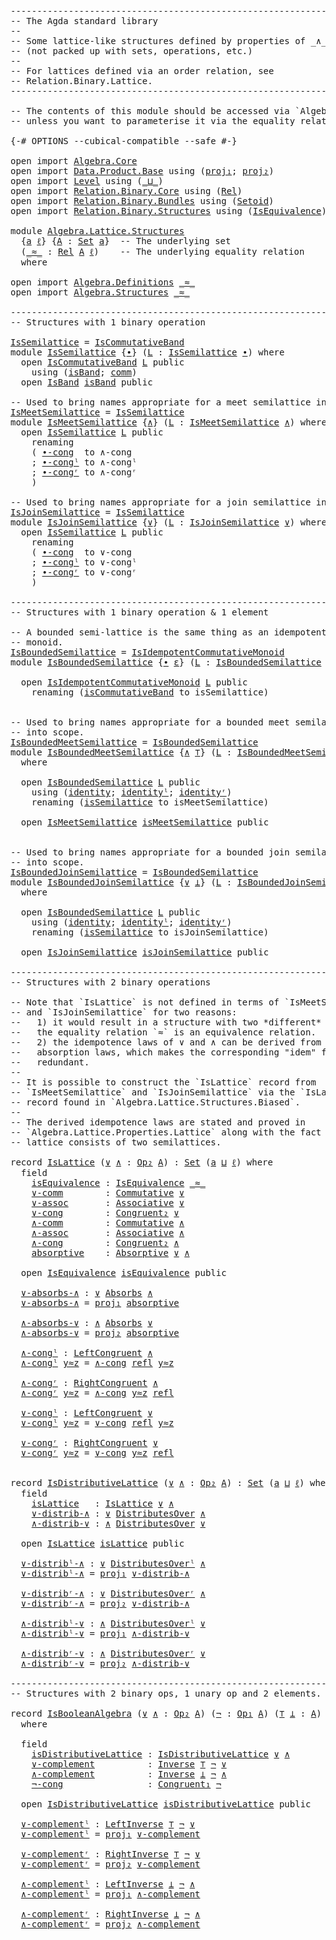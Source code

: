 <pre class="Agda"><a id="1" class="Comment">------------------------------------------------------------------------</a>
<a id="74" class="Comment">-- The Agda standard library</a>
<a id="103" class="Comment">--</a>
<a id="106" class="Comment">-- Some lattice-like structures defined by properties of _∧_ and _∨_</a>
<a id="175" class="Comment">-- (not packed up with sets, operations, etc.)</a>
<a id="222" class="Comment">--</a>
<a id="225" class="Comment">-- For lattices defined via an order relation, see</a>
<a id="276" class="Comment">-- Relation.Binary.Lattice.</a>
<a id="304" class="Comment">------------------------------------------------------------------------</a>

<a id="378" class="Comment">-- The contents of this module should be accessed via `Algebra.Lattice`,</a>
<a id="451" class="Comment">-- unless you want to parameterise it via the equality relation.</a>

<a id="517" class="Symbol">{-#</a> <a id="521" class="Keyword">OPTIONS</a> <a id="529" class="Pragma">--cubical-compatible</a> <a id="550" class="Pragma">--safe</a> <a id="557" class="Symbol">#-}</a>

<a id="562" class="Keyword">open</a> <a id="567" class="Keyword">import</a> <a id="574" href="Algebra.Core.html" class="Module">Algebra.Core</a>
<a id="587" class="Keyword">open</a> <a id="592" class="Keyword">import</a> <a id="599" href="Data.Product.Base.html" class="Module">Data.Product.Base</a> <a id="617" class="Keyword">using</a> <a id="623" class="Symbol">(</a><a id="624" href="Data.Product.Base.html#636" class="Field">proj₁</a><a id="629" class="Symbol">;</a> <a id="631" href="Data.Product.Base.html#650" class="Field">proj₂</a><a id="636" class="Symbol">)</a>
<a id="638" class="Keyword">open</a> <a id="643" class="Keyword">import</a> <a id="650" href="Level.html" class="Module">Level</a> <a id="656" class="Keyword">using</a> <a id="662" class="Symbol">(</a><a id="663" href="Agda.Primitive.html#961" class="Primitive Operator">_⊔_</a><a id="666" class="Symbol">)</a>
<a id="668" class="Keyword">open</a> <a id="673" class="Keyword">import</a> <a id="680" href="Relation.Binary.Core.html" class="Module">Relation.Binary.Core</a> <a id="701" class="Keyword">using</a> <a id="707" class="Symbol">(</a><a id="708" href="Relation.Binary.Core.html#896" class="Function">Rel</a><a id="711" class="Symbol">)</a>
<a id="713" class="Keyword">open</a> <a id="718" class="Keyword">import</a> <a id="725" href="Relation.Binary.Bundles.html" class="Module">Relation.Binary.Bundles</a> <a id="749" class="Keyword">using</a> <a id="755" class="Symbol">(</a><a id="756" href="Relation.Binary.Bundles.html#1204" class="Record">Setoid</a><a id="762" class="Symbol">)</a>
<a id="764" class="Keyword">open</a> <a id="769" class="Keyword">import</a> <a id="776" href="Relation.Binary.Structures.html" class="Module">Relation.Binary.Structures</a> <a id="803" class="Keyword">using</a> <a id="809" class="Symbol">(</a><a id="810" href="Relation.Binary.Structures.html#1550" class="Record">IsEquivalence</a><a id="823" class="Symbol">)</a>

<a id="826" class="Keyword">module</a> <a id="833" href="Algebra.Lattice.Structures.html" class="Module">Algebra.Lattice.Structures</a>
  <a id="862" class="Symbol">{</a><a id="863" href="Algebra.Lattice.Structures.html#863" class="Bound">a</a> <a id="865" href="Algebra.Lattice.Structures.html#865" class="Bound">ℓ</a><a id="866" class="Symbol">}</a> <a id="868" class="Symbol">{</a><a id="869" href="Algebra.Lattice.Structures.html#869" class="Bound">A</a> <a id="871" class="Symbol">:</a> <a id="873" href="Agda.Primitive.html#388" class="Primitive">Set</a> <a id="877" href="Algebra.Lattice.Structures.html#863" class="Bound">a</a><a id="878" class="Symbol">}</a>  <a id="881" class="Comment">-- The underlying set</a>
  <a id="905" class="Symbol">(</a><a id="906" href="Algebra.Lattice.Structures.html#906" class="Bound Operator">_≈_</a> <a id="910" class="Symbol">:</a> <a id="912" href="Relation.Binary.Core.html#896" class="Function">Rel</a> <a id="916" href="Algebra.Lattice.Structures.html#869" class="Bound">A</a> <a id="918" href="Algebra.Lattice.Structures.html#865" class="Bound">ℓ</a><a id="919" class="Symbol">)</a>    <a id="924" class="Comment">-- The underlying equality relation</a>
  <a id="962" class="Keyword">where</a>

<a id="969" class="Keyword">open</a> <a id="974" class="Keyword">import</a> <a id="981" href="Algebra.Definitions.html" class="Module">Algebra.Definitions</a> <a id="1001" href="Algebra.Lattice.Structures.html#906" class="Bound Operator">_≈_</a>
<a id="1005" class="Keyword">open</a> <a id="1010" class="Keyword">import</a> <a id="1017" href="Algebra.Structures.html" class="Module">Algebra.Structures</a> <a id="1036" href="Algebra.Lattice.Structures.html#906" class="Bound Operator">_≈_</a>

<a id="1041" class="Comment">------------------------------------------------------------------------</a>
<a id="1114" class="Comment">-- Structures with 1 binary operation</a>

<a id="IsSemilattice"></a><a id="1153" href="Algebra.Lattice.Structures.html#1153" class="Function">IsSemilattice</a> <a id="1167" class="Symbol">=</a> <a id="1169" href="Algebra.Structures.html#3983" class="Record">IsCommutativeBand</a>
<a id="1187" class="Keyword">module</a> <a id="IsSemilattice"></a><a id="1194" href="Algebra.Lattice.Structures.html#1194" class="Module">IsSemilattice</a> <a id="1208" class="Symbol">{</a><a id="1209" href="Algebra.Lattice.Structures.html#1209" class="Bound">∙</a><a id="1210" class="Symbol">}</a> <a id="1212" class="Symbol">(</a><a id="1213" href="Algebra.Lattice.Structures.html#1213" class="Bound">L</a> <a id="1215" class="Symbol">:</a> <a id="1217" href="Algebra.Lattice.Structures.html#1153" class="Function">IsSemilattice</a> <a id="1231" href="Algebra.Lattice.Structures.html#1209" class="Bound">∙</a><a id="1232" class="Symbol">)</a> <a id="1234" class="Keyword">where</a>
  <a id="1242" class="Keyword">open</a> <a id="1247" href="Algebra.Structures.html#3983" class="Module">IsCommutativeBand</a> <a id="1265" href="Algebra.Lattice.Structures.html#1213" class="Bound">L</a> <a id="1267" class="Keyword">public</a>
    <a id="1278" class="Keyword">using</a> <a id="1284" class="Symbol">(</a><a id="1285" href="Algebra.Structures.html#4045" class="Field">isBand</a><a id="1291" class="Symbol">;</a> <a id="1293" href="Algebra.Structures.html#4067" class="Field">comm</a><a id="1297" class="Symbol">)</a>
  <a id="1301" class="Keyword">open</a> <a id="1306" href="Algebra.Structures.html#3524" class="Module">IsBand</a> <a id="1313" href="Algebra.Structures.html#4045" class="Field">isBand</a> <a id="1320" class="Keyword">public</a>

<a id="1328" class="Comment">-- Used to bring names appropriate for a meet semilattice into scope.</a>
<a id="IsMeetSemilattice"></a><a id="1398" href="Algebra.Lattice.Structures.html#1398" class="Function">IsMeetSemilattice</a> <a id="1416" class="Symbol">=</a> <a id="1418" href="Algebra.Lattice.Structures.html#1153" class="Function">IsSemilattice</a>
<a id="1432" class="Keyword">module</a> <a id="IsMeetSemilattice"></a><a id="1439" href="Algebra.Lattice.Structures.html#1439" class="Module">IsMeetSemilattice</a> <a id="1457" class="Symbol">{</a><a id="1458" href="Algebra.Lattice.Structures.html#1458" class="Bound">∧</a><a id="1459" class="Symbol">}</a> <a id="1461" class="Symbol">(</a><a id="1462" href="Algebra.Lattice.Structures.html#1462" class="Bound">L</a> <a id="1464" class="Symbol">:</a> <a id="1466" href="Algebra.Lattice.Structures.html#1398" class="Function">IsMeetSemilattice</a> <a id="1484" href="Algebra.Lattice.Structures.html#1458" class="Bound">∧</a><a id="1485" class="Symbol">)</a> <a id="1487" class="Keyword">where</a>
  <a id="1495" class="Keyword">open</a> <a id="1500" href="Algebra.Lattice.Structures.html#1194" class="Module">IsSemilattice</a> <a id="1514" href="Algebra.Lattice.Structures.html#1462" class="Bound">L</a> <a id="1516" class="Keyword">public</a>
    <a id="1527" class="Keyword">renaming</a>
    <a id="1540" class="Symbol">(</a> <a id="1542" href="Algebra.Structures.html#1798" class="Function">∙-cong</a>  <a id="1550" class="Symbol">to</a> <a id="1553" class="Function">∧-cong</a>
    <a id="1564" class="Symbol">;</a> <a id="1566" href="Algebra.Structures.html#1948" class="Function">∙-congˡ</a> <a id="1574" class="Symbol">to</a> <a id="1577" class="Function">∧-congˡ</a>
    <a id="1589" class="Symbol">;</a> <a id="1591" href="Algebra.Structures.html#2009" class="Function">∙-congʳ</a> <a id="1599" class="Symbol">to</a> <a id="1602" class="Function">∧-congʳ</a>
    <a id="1614" class="Symbol">)</a>

<a id="1617" class="Comment">-- Used to bring names appropriate for a join semilattice into scope.</a>
<a id="IsJoinSemilattice"></a><a id="1687" href="Algebra.Lattice.Structures.html#1687" class="Function">IsJoinSemilattice</a> <a id="1705" class="Symbol">=</a> <a id="1707" href="Algebra.Lattice.Structures.html#1153" class="Function">IsSemilattice</a>
<a id="1721" class="Keyword">module</a> <a id="IsJoinSemilattice"></a><a id="1728" href="Algebra.Lattice.Structures.html#1728" class="Module">IsJoinSemilattice</a> <a id="1746" class="Symbol">{</a><a id="1747" href="Algebra.Lattice.Structures.html#1747" class="Bound">∨</a><a id="1748" class="Symbol">}</a> <a id="1750" class="Symbol">(</a><a id="1751" href="Algebra.Lattice.Structures.html#1751" class="Bound">L</a> <a id="1753" class="Symbol">:</a> <a id="1755" href="Algebra.Lattice.Structures.html#1687" class="Function">IsJoinSemilattice</a> <a id="1773" href="Algebra.Lattice.Structures.html#1747" class="Bound">∨</a><a id="1774" class="Symbol">)</a> <a id="1776" class="Keyword">where</a>
  <a id="1784" class="Keyword">open</a> <a id="1789" href="Algebra.Lattice.Structures.html#1194" class="Module">IsSemilattice</a> <a id="1803" href="Algebra.Lattice.Structures.html#1751" class="Bound">L</a> <a id="1805" class="Keyword">public</a>
    <a id="1816" class="Keyword">renaming</a>
    <a id="1829" class="Symbol">(</a> <a id="1831" href="Algebra.Structures.html#1798" class="Function">∙-cong</a>  <a id="1839" class="Symbol">to</a> <a id="1842" class="Function">∨-cong</a>
    <a id="1853" class="Symbol">;</a> <a id="1855" href="Algebra.Structures.html#1948" class="Function">∙-congˡ</a> <a id="1863" class="Symbol">to</a> <a id="1866" class="Function">∨-congˡ</a>
    <a id="1878" class="Symbol">;</a> <a id="1880" href="Algebra.Structures.html#2009" class="Function">∙-congʳ</a> <a id="1888" class="Symbol">to</a> <a id="1891" class="Function">∨-congʳ</a>
    <a id="1903" class="Symbol">)</a>

<a id="1906" class="Comment">------------------------------------------------------------------------</a>
<a id="1979" class="Comment">-- Structures with 1 binary operation &amp; 1 element</a>

<a id="2030" class="Comment">-- A bounded semi-lattice is the same thing as an idempotent commutative</a>
<a id="2103" class="Comment">-- monoid.</a>
<a id="IsBoundedSemilattice"></a><a id="2114" href="Algebra.Lattice.Structures.html#2114" class="Function">IsBoundedSemilattice</a> <a id="2135" class="Symbol">=</a> <a id="2137" href="Algebra.Structures.html#5892" class="Record">IsIdempotentCommutativeMonoid</a>
<a id="2167" class="Keyword">module</a> <a id="IsBoundedSemilattice"></a><a id="2174" href="Algebra.Lattice.Structures.html#2174" class="Module">IsBoundedSemilattice</a> <a id="2195" class="Symbol">{</a><a id="2196" href="Algebra.Lattice.Structures.html#2196" class="Bound">∙</a> <a id="2198" href="Algebra.Lattice.Structures.html#2198" class="Bound">ε</a><a id="2199" class="Symbol">}</a> <a id="2201" class="Symbol">(</a><a id="2202" href="Algebra.Lattice.Structures.html#2202" class="Bound">L</a> <a id="2204" class="Symbol">:</a> <a id="2206" href="Algebra.Lattice.Structures.html#2114" class="Function">IsBoundedSemilattice</a> <a id="2227" href="Algebra.Lattice.Structures.html#2196" class="Bound">∙</a> <a id="2229" href="Algebra.Lattice.Structures.html#2198" class="Bound">ε</a><a id="2230" class="Symbol">)</a> <a id="2232" class="Keyword">where</a>

  <a id="2241" class="Keyword">open</a> <a id="2246" href="Algebra.Structures.html#5892" class="Module">IsIdempotentCommutativeMonoid</a> <a id="2276" href="Algebra.Lattice.Structures.html#2202" class="Bound">L</a> <a id="2278" class="Keyword">public</a>
    <a id="2289" class="Keyword">renaming</a> <a id="2298" class="Symbol">(</a><a id="2299" href="Algebra.Structures.html#6341" class="Function">isCommutativeBand</a> <a id="2317" class="Symbol">to</a> <a id="2320" class="Function">isSemilattice</a><a id="2333" class="Symbol">)</a>


<a id="2337" class="Comment">-- Used to bring names appropriate for a bounded meet semilattice</a>
<a id="2403" class="Comment">-- into scope.</a>
<a id="IsBoundedMeetSemilattice"></a><a id="2418" href="Algebra.Lattice.Structures.html#2418" class="Function">IsBoundedMeetSemilattice</a> <a id="2443" class="Symbol">=</a> <a id="2445" href="Algebra.Lattice.Structures.html#2114" class="Function">IsBoundedSemilattice</a>
<a id="2466" class="Keyword">module</a> <a id="IsBoundedMeetSemilattice"></a><a id="2473" href="Algebra.Lattice.Structures.html#2473" class="Module">IsBoundedMeetSemilattice</a> <a id="2498" class="Symbol">{</a><a id="2499" href="Algebra.Lattice.Structures.html#2499" class="Bound">∧</a> <a id="2501" href="Algebra.Lattice.Structures.html#2501" class="Bound">⊤</a><a id="2502" class="Symbol">}</a> <a id="2504" class="Symbol">(</a><a id="2505" href="Algebra.Lattice.Structures.html#2505" class="Bound">L</a> <a id="2507" class="Symbol">:</a> <a id="2509" href="Algebra.Lattice.Structures.html#2418" class="Function">IsBoundedMeetSemilattice</a> <a id="2534" href="Algebra.Lattice.Structures.html#2499" class="Bound">∧</a> <a id="2536" href="Algebra.Lattice.Structures.html#2501" class="Bound">⊤</a><a id="2537" class="Symbol">)</a>
  <a id="2541" class="Keyword">where</a>

  <a id="2550" class="Keyword">open</a> <a id="2555" href="Algebra.Lattice.Structures.html#2174" class="Module">IsBoundedSemilattice</a> <a id="2576" href="Algebra.Lattice.Structures.html#2505" class="Bound">L</a> <a id="2578" class="Keyword">public</a>
    <a id="2589" class="Keyword">using</a> <a id="2595" class="Symbol">(</a><a id="2596" href="Algebra.Structures.html#4918" class="Function">identity</a><a id="2604" class="Symbol">;</a> <a id="2606" href="Algebra.Structures.html#4987" class="Function">identityˡ</a><a id="2615" class="Symbol">;</a> <a id="2617" href="Algebra.Structures.html#5048" class="Function">identityʳ</a><a id="2626" class="Symbol">)</a>
    <a id="2632" class="Keyword">renaming</a> <a id="2641" class="Symbol">(</a><a id="2642" href="Algebra.Lattice.Structures.html#2320" class="Function">isSemilattice</a> <a id="2656" class="Symbol">to</a> <a id="2659" class="Function">isMeetSemilattice</a><a id="2676" class="Symbol">)</a>

  <a id="2681" class="Keyword">open</a> <a id="2686" href="Algebra.Lattice.Structures.html#1439" class="Module">IsMeetSemilattice</a> <a id="2704" href="Algebra.Lattice.Structures.html#2659" class="Function">isMeetSemilattice</a> <a id="2722" class="Keyword">public</a>


<a id="2731" class="Comment">-- Used to bring names appropriate for a bounded join semilattice</a>
<a id="2797" class="Comment">-- into scope.</a>
<a id="IsBoundedJoinSemilattice"></a><a id="2812" href="Algebra.Lattice.Structures.html#2812" class="Function">IsBoundedJoinSemilattice</a> <a id="2837" class="Symbol">=</a> <a id="2839" href="Algebra.Lattice.Structures.html#2114" class="Function">IsBoundedSemilattice</a>
<a id="2860" class="Keyword">module</a> <a id="IsBoundedJoinSemilattice"></a><a id="2867" href="Algebra.Lattice.Structures.html#2867" class="Module">IsBoundedJoinSemilattice</a> <a id="2892" class="Symbol">{</a><a id="2893" href="Algebra.Lattice.Structures.html#2893" class="Bound">∨</a> <a id="2895" href="Algebra.Lattice.Structures.html#2895" class="Bound">⊥</a><a id="2896" class="Symbol">}</a> <a id="2898" class="Symbol">(</a><a id="2899" href="Algebra.Lattice.Structures.html#2899" class="Bound">L</a> <a id="2901" class="Symbol">:</a> <a id="2903" href="Algebra.Lattice.Structures.html#2812" class="Function">IsBoundedJoinSemilattice</a> <a id="2928" href="Algebra.Lattice.Structures.html#2893" class="Bound">∨</a> <a id="2930" href="Algebra.Lattice.Structures.html#2895" class="Bound">⊥</a><a id="2931" class="Symbol">)</a>
  <a id="2935" class="Keyword">where</a>

  <a id="2944" class="Keyword">open</a> <a id="2949" href="Algebra.Lattice.Structures.html#2174" class="Module">IsBoundedSemilattice</a> <a id="2970" href="Algebra.Lattice.Structures.html#2899" class="Bound">L</a> <a id="2972" class="Keyword">public</a>
    <a id="2983" class="Keyword">using</a> <a id="2989" class="Symbol">(</a><a id="2990" href="Algebra.Structures.html#4918" class="Function">identity</a><a id="2998" class="Symbol">;</a> <a id="3000" href="Algebra.Structures.html#4987" class="Function">identityˡ</a><a id="3009" class="Symbol">;</a> <a id="3011" href="Algebra.Structures.html#5048" class="Function">identityʳ</a><a id="3020" class="Symbol">)</a>
    <a id="3026" class="Keyword">renaming</a> <a id="3035" class="Symbol">(</a><a id="3036" href="Algebra.Lattice.Structures.html#2320" class="Function">isSemilattice</a> <a id="3050" class="Symbol">to</a> <a id="3053" class="Function">isJoinSemilattice</a><a id="3070" class="Symbol">)</a>

  <a id="3075" class="Keyword">open</a> <a id="3080" href="Algebra.Lattice.Structures.html#1728" class="Module">IsJoinSemilattice</a> <a id="3098" href="Algebra.Lattice.Structures.html#3053" class="Function">isJoinSemilattice</a> <a id="3116" class="Keyword">public</a>

<a id="3124" class="Comment">------------------------------------------------------------------------</a>
<a id="3197" class="Comment">-- Structures with 2 binary operations</a>

<a id="3237" class="Comment">-- Note that `IsLattice` is not defined in terms of `IsMeetSemilattice`</a>
<a id="3309" class="Comment">-- and `IsJoinSemilattice` for two reasons:</a>
<a id="3353" class="Comment">--   1) it would result in a structure with two *different* proofs that</a>
<a id="3425" class="Comment">--   the equality relation `≈` is an equivalence relation.</a>
<a id="3484" class="Comment">--   2) the idempotence laws of ∨ and ∧ can be derived from the</a>
<a id="3548" class="Comment">--   absorption laws, which makes the corresponding &quot;idem&quot; fields</a>
<a id="3614" class="Comment">--   redundant.</a>
<a id="3630" class="Comment">--</a>
<a id="3633" class="Comment">-- It is possible to construct the `IsLattice` record from</a>
<a id="3692" class="Comment">-- `IsMeetSemilattice` and `IsJoinSemilattice` via the `IsLattice₂`</a>
<a id="3760" class="Comment">-- record found in `Algebra.Lattice.Structures.Biased`.</a>
<a id="3816" class="Comment">--</a>
<a id="3819" class="Comment">-- The derived idempotence laws are stated and proved in</a>
<a id="3876" class="Comment">-- `Algebra.Lattice.Properties.Lattice` along with the fact that every</a>
<a id="3947" class="Comment">-- lattice consists of two semilattices.</a>

<a id="3989" class="Keyword">record</a> <a id="IsLattice"></a><a id="3996" href="Algebra.Lattice.Structures.html#3996" class="Record">IsLattice</a> <a id="4006" class="Symbol">(</a><a id="4007" href="Algebra.Lattice.Structures.html#4007" class="Bound">∨</a> <a id="4009" href="Algebra.Lattice.Structures.html#4009" class="Bound">∧</a> <a id="4011" class="Symbol">:</a> <a id="4013" href="Algebra.Core.html#527" class="Function">Op₂</a> <a id="4017" href="Algebra.Lattice.Structures.html#869" class="Bound">A</a><a id="4018" class="Symbol">)</a> <a id="4020" class="Symbol">:</a> <a id="4022" href="Agda.Primitive.html#388" class="Primitive">Set</a> <a id="4026" class="Symbol">(</a><a id="4027" href="Algebra.Lattice.Structures.html#863" class="Bound">a</a> <a id="4029" href="Agda.Primitive.html#961" class="Primitive Operator">⊔</a> <a id="4031" href="Algebra.Lattice.Structures.html#865" class="Bound">ℓ</a><a id="4032" class="Symbol">)</a> <a id="4034" class="Keyword">where</a>
  <a id="4042" class="Keyword">field</a>
    <a id="IsLattice.isEquivalence"></a><a id="4052" href="Algebra.Lattice.Structures.html#4052" class="Field">isEquivalence</a> <a id="4066" class="Symbol">:</a> <a id="4068" href="Relation.Binary.Structures.html#1550" class="Record">IsEquivalence</a> <a id="4082" href="Algebra.Lattice.Structures.html#906" class="Bound Operator">_≈_</a>
    <a id="IsLattice.∨-comm"></a><a id="4090" href="Algebra.Lattice.Structures.html#4090" class="Field">∨-comm</a>        <a id="4104" class="Symbol">:</a> <a id="4106" href="Algebra.Definitions.html#1635" class="Function">Commutative</a> <a id="4118" href="Algebra.Lattice.Structures.html#4007" class="Bound">∨</a>
    <a id="IsLattice.∨-assoc"></a><a id="4124" href="Algebra.Lattice.Structures.html#4124" class="Field">∨-assoc</a>       <a id="4138" class="Symbol">:</a> <a id="4140" href="Algebra.Definitions.html#1548" class="Function">Associative</a> <a id="4152" href="Algebra.Lattice.Structures.html#4007" class="Bound">∨</a>
    <a id="IsLattice.∨-cong"></a><a id="4158" href="Algebra.Lattice.Structures.html#4158" class="Field">∨-cong</a>        <a id="4172" class="Symbol">:</a> <a id="4174" href="Algebra.Definitions.html#1302" class="Function">Congruent₂</a> <a id="4185" href="Algebra.Lattice.Structures.html#4007" class="Bound">∨</a>
    <a id="IsLattice.∧-comm"></a><a id="4191" href="Algebra.Lattice.Structures.html#4191" class="Field">∧-comm</a>        <a id="4205" class="Symbol">:</a> <a id="4207" href="Algebra.Definitions.html#1635" class="Function">Commutative</a> <a id="4219" href="Algebra.Lattice.Structures.html#4009" class="Bound">∧</a>
    <a id="IsLattice.∧-assoc"></a><a id="4225" href="Algebra.Lattice.Structures.html#4225" class="Field">∧-assoc</a>       <a id="4239" class="Symbol">:</a> <a id="4241" href="Algebra.Definitions.html#1548" class="Function">Associative</a> <a id="4253" href="Algebra.Lattice.Structures.html#4009" class="Bound">∧</a>
    <a id="IsLattice.∧-cong"></a><a id="4259" href="Algebra.Lattice.Structures.html#4259" class="Field">∧-cong</a>        <a id="4273" class="Symbol">:</a> <a id="4275" href="Algebra.Definitions.html#1302" class="Function">Congruent₂</a> <a id="4286" href="Algebra.Lattice.Structures.html#4009" class="Bound">∧</a>
    <a id="IsLattice.absorptive"></a><a id="4292" href="Algebra.Lattice.Structures.html#4292" class="Field">absorptive</a>    <a id="4306" class="Symbol">:</a> <a id="4308" href="Algebra.Definitions.html#4117" class="Function">Absorptive</a> <a id="4319" href="Algebra.Lattice.Structures.html#4007" class="Bound">∨</a> <a id="4321" href="Algebra.Lattice.Structures.html#4009" class="Bound">∧</a>

  <a id="4326" class="Keyword">open</a> <a id="4331" href="Relation.Binary.Structures.html#1550" class="Module">IsEquivalence</a> <a id="4345" href="Algebra.Lattice.Structures.html#4052" class="Field">isEquivalence</a> <a id="4359" class="Keyword">public</a>

  <a id="IsLattice.∨-absorbs-∧"></a><a id="4369" href="Algebra.Lattice.Structures.html#4369" class="Function">∨-absorbs-∧</a> <a id="4381" class="Symbol">:</a> <a id="4383" href="Algebra.Lattice.Structures.html#4007" class="Bound">∨</a> <a id="4385" href="Algebra.Definitions.html#4038" class="Function Operator">Absorbs</a> <a id="4393" href="Algebra.Lattice.Structures.html#4009" class="Bound">∧</a>
  <a id="4397" href="Algebra.Lattice.Structures.html#4369" class="Function">∨-absorbs-∧</a> <a id="4409" class="Symbol">=</a> <a id="4411" href="Data.Product.Base.html#636" class="Field">proj₁</a> <a id="4417" href="Algebra.Lattice.Structures.html#4292" class="Field">absorptive</a>

  <a id="IsLattice.∧-absorbs-∨"></a><a id="4431" href="Algebra.Lattice.Structures.html#4431" class="Function">∧-absorbs-∨</a> <a id="4443" class="Symbol">:</a> <a id="4445" href="Algebra.Lattice.Structures.html#4009" class="Bound">∧</a> <a id="4447" href="Algebra.Definitions.html#4038" class="Function Operator">Absorbs</a> <a id="4455" href="Algebra.Lattice.Structures.html#4007" class="Bound">∨</a>
  <a id="4459" href="Algebra.Lattice.Structures.html#4431" class="Function">∧-absorbs-∨</a> <a id="4471" class="Symbol">=</a> <a id="4473" href="Data.Product.Base.html#650" class="Field">proj₂</a> <a id="4479" href="Algebra.Lattice.Structures.html#4292" class="Field">absorptive</a>

  <a id="IsLattice.∧-congˡ"></a><a id="4493" href="Algebra.Lattice.Structures.html#4493" class="Function">∧-congˡ</a> <a id="4501" class="Symbol">:</a> <a id="4503" href="Algebra.Definitions.html#1374" class="Function">LeftCongruent</a> <a id="4517" href="Algebra.Lattice.Structures.html#4009" class="Bound">∧</a>
  <a id="4521" href="Algebra.Lattice.Structures.html#4493" class="Function">∧-congˡ</a> <a id="4529" href="Algebra.Lattice.Structures.html#4529" class="Bound">y≈z</a> <a id="4533" class="Symbol">=</a> <a id="4535" href="Algebra.Lattice.Structures.html#4259" class="Field">∧-cong</a> <a id="4542" href="Relation.Binary.Structures.html#1596" class="Function">refl</a> <a id="4547" href="Algebra.Lattice.Structures.html#4529" class="Bound">y≈z</a>

  <a id="IsLattice.∧-congʳ"></a><a id="4554" href="Algebra.Lattice.Structures.html#4554" class="Function">∧-congʳ</a> <a id="4562" class="Symbol">:</a> <a id="4564" href="Algebra.Definitions.html#1460" class="Function">RightCongruent</a> <a id="4579" href="Algebra.Lattice.Structures.html#4009" class="Bound">∧</a>
  <a id="4583" href="Algebra.Lattice.Structures.html#4554" class="Function">∧-congʳ</a> <a id="4591" href="Algebra.Lattice.Structures.html#4591" class="Bound">y≈z</a> <a id="4595" class="Symbol">=</a> <a id="4597" href="Algebra.Lattice.Structures.html#4259" class="Field">∧-cong</a> <a id="4604" href="Algebra.Lattice.Structures.html#4591" class="Bound">y≈z</a> <a id="4608" href="Relation.Binary.Structures.html#1596" class="Function">refl</a>

  <a id="IsLattice.∨-congˡ"></a><a id="4616" href="Algebra.Lattice.Structures.html#4616" class="Function">∨-congˡ</a> <a id="4624" class="Symbol">:</a> <a id="4626" href="Algebra.Definitions.html#1374" class="Function">LeftCongruent</a> <a id="4640" href="Algebra.Lattice.Structures.html#4007" class="Bound">∨</a>
  <a id="4644" href="Algebra.Lattice.Structures.html#4616" class="Function">∨-congˡ</a> <a id="4652" href="Algebra.Lattice.Structures.html#4652" class="Bound">y≈z</a> <a id="4656" class="Symbol">=</a> <a id="4658" href="Algebra.Lattice.Structures.html#4158" class="Field">∨-cong</a> <a id="4665" href="Relation.Binary.Structures.html#1596" class="Function">refl</a> <a id="4670" href="Algebra.Lattice.Structures.html#4652" class="Bound">y≈z</a>

  <a id="IsLattice.∨-congʳ"></a><a id="4677" href="Algebra.Lattice.Structures.html#4677" class="Function">∨-congʳ</a> <a id="4685" class="Symbol">:</a> <a id="4687" href="Algebra.Definitions.html#1460" class="Function">RightCongruent</a> <a id="4702" href="Algebra.Lattice.Structures.html#4007" class="Bound">∨</a>
  <a id="4706" href="Algebra.Lattice.Structures.html#4677" class="Function">∨-congʳ</a> <a id="4714" href="Algebra.Lattice.Structures.html#4714" class="Bound">y≈z</a> <a id="4718" class="Symbol">=</a> <a id="4720" href="Algebra.Lattice.Structures.html#4158" class="Field">∨-cong</a> <a id="4727" href="Algebra.Lattice.Structures.html#4714" class="Bound">y≈z</a> <a id="4731" href="Relation.Binary.Structures.html#1596" class="Function">refl</a>


<a id="4738" class="Keyword">record</a> <a id="IsDistributiveLattice"></a><a id="4745" href="Algebra.Lattice.Structures.html#4745" class="Record">IsDistributiveLattice</a> <a id="4767" class="Symbol">(</a><a id="4768" href="Algebra.Lattice.Structures.html#4768" class="Bound">∨</a> <a id="4770" href="Algebra.Lattice.Structures.html#4770" class="Bound">∧</a> <a id="4772" class="Symbol">:</a> <a id="4774" href="Algebra.Core.html#527" class="Function">Op₂</a> <a id="4778" href="Algebra.Lattice.Structures.html#869" class="Bound">A</a><a id="4779" class="Symbol">)</a> <a id="4781" class="Symbol">:</a> <a id="4783" href="Agda.Primitive.html#388" class="Primitive">Set</a> <a id="4787" class="Symbol">(</a><a id="4788" href="Algebra.Lattice.Structures.html#863" class="Bound">a</a> <a id="4790" href="Agda.Primitive.html#961" class="Primitive Operator">⊔</a> <a id="4792" href="Algebra.Lattice.Structures.html#865" class="Bound">ℓ</a><a id="4793" class="Symbol">)</a> <a id="4795" class="Keyword">where</a>
  <a id="4803" class="Keyword">field</a>
    <a id="IsDistributiveLattice.isLattice"></a><a id="4813" href="Algebra.Lattice.Structures.html#4813" class="Field">isLattice</a>   <a id="4825" class="Symbol">:</a> <a id="4827" href="Algebra.Lattice.Structures.html#3996" class="Record">IsLattice</a> <a id="4837" href="Algebra.Lattice.Structures.html#4768" class="Bound">∨</a> <a id="4839" href="Algebra.Lattice.Structures.html#4770" class="Bound">∧</a>
    <a id="IsDistributiveLattice.∨-distrib-∧"></a><a id="4845" href="Algebra.Lattice.Structures.html#4845" class="Field">∨-distrib-∧</a> <a id="4857" class="Symbol">:</a> <a id="4859" href="Algebra.Lattice.Structures.html#4768" class="Bound">∨</a> <a id="4861" href="Algebra.Definitions.html#3458" class="Function Operator">DistributesOver</a> <a id="4877" href="Algebra.Lattice.Structures.html#4770" class="Bound">∧</a>
    <a id="IsDistributiveLattice.∧-distrib-∨"></a><a id="4883" href="Algebra.Lattice.Structures.html#4883" class="Field">∧-distrib-∨</a> <a id="4895" class="Symbol">:</a> <a id="4897" href="Algebra.Lattice.Structures.html#4770" class="Bound">∧</a> <a id="4899" href="Algebra.Definitions.html#3458" class="Function Operator">DistributesOver</a> <a id="4915" href="Algebra.Lattice.Structures.html#4768" class="Bound">∨</a>

  <a id="4920" class="Keyword">open</a> <a id="4925" href="Algebra.Lattice.Structures.html#3996" class="Module">IsLattice</a> <a id="4935" href="Algebra.Lattice.Structures.html#4813" class="Field">isLattice</a> <a id="4945" class="Keyword">public</a>

  <a id="IsDistributiveLattice.∨-distribˡ-∧"></a><a id="4955" href="Algebra.Lattice.Structures.html#4955" class="Function">∨-distribˡ-∧</a> <a id="4968" class="Symbol">:</a> <a id="4970" href="Algebra.Lattice.Structures.html#4768" class="Bound">∨</a> <a id="4972" href="Algebra.Definitions.html#3220" class="Function Operator">DistributesOverˡ</a> <a id="4989" href="Algebra.Lattice.Structures.html#4770" class="Bound">∧</a>
  <a id="4993" href="Algebra.Lattice.Structures.html#4955" class="Function">∨-distribˡ-∧</a> <a id="5006" class="Symbol">=</a> <a id="5008" href="Data.Product.Base.html#636" class="Field">proj₁</a> <a id="5014" href="Algebra.Lattice.Structures.html#4845" class="Field">∨-distrib-∧</a>

  <a id="IsDistributiveLattice.∨-distribʳ-∧"></a><a id="5029" href="Algebra.Lattice.Structures.html#5029" class="Function">∨-distribʳ-∧</a> <a id="5042" class="Symbol">:</a> <a id="5044" href="Algebra.Lattice.Structures.html#4768" class="Bound">∨</a> <a id="5046" href="Algebra.Definitions.html#3339" class="Function Operator">DistributesOverʳ</a> <a id="5063" href="Algebra.Lattice.Structures.html#4770" class="Bound">∧</a>
  <a id="5067" href="Algebra.Lattice.Structures.html#5029" class="Function">∨-distribʳ-∧</a> <a id="5080" class="Symbol">=</a> <a id="5082" href="Data.Product.Base.html#650" class="Field">proj₂</a> <a id="5088" href="Algebra.Lattice.Structures.html#4845" class="Field">∨-distrib-∧</a>

  <a id="IsDistributiveLattice.∧-distribˡ-∨"></a><a id="5103" href="Algebra.Lattice.Structures.html#5103" class="Function">∧-distribˡ-∨</a> <a id="5116" class="Symbol">:</a> <a id="5118" href="Algebra.Lattice.Structures.html#4770" class="Bound">∧</a> <a id="5120" href="Algebra.Definitions.html#3220" class="Function Operator">DistributesOverˡ</a> <a id="5137" href="Algebra.Lattice.Structures.html#4768" class="Bound">∨</a>
  <a id="5141" href="Algebra.Lattice.Structures.html#5103" class="Function">∧-distribˡ-∨</a> <a id="5154" class="Symbol">=</a> <a id="5156" href="Data.Product.Base.html#636" class="Field">proj₁</a> <a id="5162" href="Algebra.Lattice.Structures.html#4883" class="Field">∧-distrib-∨</a>

  <a id="IsDistributiveLattice.∧-distribʳ-∨"></a><a id="5177" href="Algebra.Lattice.Structures.html#5177" class="Function">∧-distribʳ-∨</a> <a id="5190" class="Symbol">:</a> <a id="5192" href="Algebra.Lattice.Structures.html#4770" class="Bound">∧</a> <a id="5194" href="Algebra.Definitions.html#3339" class="Function Operator">DistributesOverʳ</a> <a id="5211" href="Algebra.Lattice.Structures.html#4768" class="Bound">∨</a>
  <a id="5215" href="Algebra.Lattice.Structures.html#5177" class="Function">∧-distribʳ-∨</a> <a id="5228" class="Symbol">=</a> <a id="5230" href="Data.Product.Base.html#650" class="Field">proj₂</a> <a id="5236" href="Algebra.Lattice.Structures.html#4883" class="Field">∧-distrib-∨</a>

<a id="5249" class="Comment">------------------------------------------------------------------------</a>
<a id="5322" class="Comment">-- Structures with 2 binary ops, 1 unary op and 2 elements.</a>

<a id="5383" class="Keyword">record</a> <a id="IsBooleanAlgebra"></a><a id="5390" href="Algebra.Lattice.Structures.html#5390" class="Record">IsBooleanAlgebra</a> <a id="5407" class="Symbol">(</a><a id="5408" href="Algebra.Lattice.Structures.html#5408" class="Bound">∨</a> <a id="5410" href="Algebra.Lattice.Structures.html#5410" class="Bound">∧</a> <a id="5412" class="Symbol">:</a> <a id="5414" href="Algebra.Core.html#527" class="Function">Op₂</a> <a id="5418" href="Algebra.Lattice.Structures.html#869" class="Bound">A</a><a id="5419" class="Symbol">)</a> <a id="5421" class="Symbol">(</a><a id="5422" href="Algebra.Lattice.Structures.html#5422" class="Bound">¬</a> <a id="5424" class="Symbol">:</a> <a id="5426" href="Algebra.Core.html#484" class="Function">Op₁</a> <a id="5430" href="Algebra.Lattice.Structures.html#869" class="Bound">A</a><a id="5431" class="Symbol">)</a> <a id="5433" class="Symbol">(</a><a id="5434" href="Algebra.Lattice.Structures.html#5434" class="Bound">⊤</a> <a id="5436" href="Algebra.Lattice.Structures.html#5436" class="Bound">⊥</a> <a id="5438" class="Symbol">:</a> <a id="5440" href="Algebra.Lattice.Structures.html#869" class="Bound">A</a><a id="5441" class="Symbol">)</a> <a id="5443" class="Symbol">:</a> <a id="5445" href="Agda.Primitive.html#388" class="Primitive">Set</a> <a id="5449" class="Symbol">(</a><a id="5450" href="Algebra.Lattice.Structures.html#863" class="Bound">a</a> <a id="5452" href="Agda.Primitive.html#961" class="Primitive Operator">⊔</a> <a id="5454" href="Algebra.Lattice.Structures.html#865" class="Bound">ℓ</a><a id="5455" class="Symbol">)</a>
  <a id="5459" class="Keyword">where</a>

  <a id="5468" class="Keyword">field</a>
    <a id="IsBooleanAlgebra.isDistributiveLattice"></a><a id="5478" href="Algebra.Lattice.Structures.html#5478" class="Field">isDistributiveLattice</a> <a id="5500" class="Symbol">:</a> <a id="5502" href="Algebra.Lattice.Structures.html#4745" class="Record">IsDistributiveLattice</a> <a id="5524" href="Algebra.Lattice.Structures.html#5408" class="Bound">∨</a> <a id="5526" href="Algebra.Lattice.Structures.html#5410" class="Bound">∧</a>
    <a id="IsBooleanAlgebra.∨-complement"></a><a id="5532" href="Algebra.Lattice.Structures.html#5532" class="Field">∨-complement</a>          <a id="5554" class="Symbol">:</a> <a id="5556" href="Algebra.Definitions.html#2322" class="Function">Inverse</a> <a id="5564" href="Algebra.Lattice.Structures.html#5434" class="Bound">⊤</a> <a id="5566" href="Algebra.Lattice.Structures.html#5422" class="Bound">¬</a> <a id="5568" href="Algebra.Lattice.Structures.html#5408" class="Bound">∨</a>
    <a id="IsBooleanAlgebra.∧-complement"></a><a id="5574" href="Algebra.Lattice.Structures.html#5574" class="Field">∧-complement</a>          <a id="5596" class="Symbol">:</a> <a id="5598" href="Algebra.Definitions.html#2322" class="Function">Inverse</a> <a id="5606" href="Algebra.Lattice.Structures.html#5436" class="Bound">⊥</a> <a id="5608" href="Algebra.Lattice.Structures.html#5422" class="Bound">¬</a> <a id="5610" href="Algebra.Lattice.Structures.html#5410" class="Bound">∧</a>
    <a id="IsBooleanAlgebra.¬-cong"></a><a id="5616" href="Algebra.Lattice.Structures.html#5616" class="Field">¬-cong</a>                <a id="5638" class="Symbol">:</a> <a id="5640" href="Algebra.Definitions.html#1237" class="Function">Congruent₁</a> <a id="5651" href="Algebra.Lattice.Structures.html#5422" class="Bound">¬</a>

  <a id="5656" class="Keyword">open</a> <a id="5661" href="Algebra.Lattice.Structures.html#4745" class="Module">IsDistributiveLattice</a> <a id="5683" href="Algebra.Lattice.Structures.html#5478" class="Field">isDistributiveLattice</a> <a id="5705" class="Keyword">public</a>

  <a id="IsBooleanAlgebra.∨-complementˡ"></a><a id="5715" href="Algebra.Lattice.Structures.html#5715" class="Function">∨-complementˡ</a> <a id="5729" class="Symbol">:</a> <a id="5731" href="Algebra.Definitions.html#2144" class="Function">LeftInverse</a> <a id="5743" href="Algebra.Lattice.Structures.html#5434" class="Bound">⊤</a> <a id="5745" href="Algebra.Lattice.Structures.html#5422" class="Bound">¬</a> <a id="5747" href="Algebra.Lattice.Structures.html#5408" class="Bound">∨</a>
  <a id="5751" href="Algebra.Lattice.Structures.html#5715" class="Function">∨-complementˡ</a> <a id="5765" class="Symbol">=</a> <a id="5767" href="Data.Product.Base.html#636" class="Field">proj₁</a> <a id="5773" href="Algebra.Lattice.Structures.html#5532" class="Field">∨-complement</a>

  <a id="IsBooleanAlgebra.∨-complementʳ"></a><a id="5789" href="Algebra.Lattice.Structures.html#5789" class="Function">∨-complementʳ</a> <a id="5803" class="Symbol">:</a> <a id="5805" href="Algebra.Definitions.html#2232" class="Function">RightInverse</a> <a id="5818" href="Algebra.Lattice.Structures.html#5434" class="Bound">⊤</a> <a id="5820" href="Algebra.Lattice.Structures.html#5422" class="Bound">¬</a> <a id="5822" href="Algebra.Lattice.Structures.html#5408" class="Bound">∨</a>
  <a id="5826" href="Algebra.Lattice.Structures.html#5789" class="Function">∨-complementʳ</a> <a id="5840" class="Symbol">=</a> <a id="5842" href="Data.Product.Base.html#650" class="Field">proj₂</a> <a id="5848" href="Algebra.Lattice.Structures.html#5532" class="Field">∨-complement</a>

  <a id="IsBooleanAlgebra.∧-complementˡ"></a><a id="5864" href="Algebra.Lattice.Structures.html#5864" class="Function">∧-complementˡ</a> <a id="5878" class="Symbol">:</a> <a id="5880" href="Algebra.Definitions.html#2144" class="Function">LeftInverse</a> <a id="5892" href="Algebra.Lattice.Structures.html#5436" class="Bound">⊥</a> <a id="5894" href="Algebra.Lattice.Structures.html#5422" class="Bound">¬</a> <a id="5896" href="Algebra.Lattice.Structures.html#5410" class="Bound">∧</a>
  <a id="5900" href="Algebra.Lattice.Structures.html#5864" class="Function">∧-complementˡ</a> <a id="5914" class="Symbol">=</a> <a id="5916" href="Data.Product.Base.html#636" class="Field">proj₁</a> <a id="5922" href="Algebra.Lattice.Structures.html#5574" class="Field">∧-complement</a>

  <a id="IsBooleanAlgebra.∧-complementʳ"></a><a id="5938" href="Algebra.Lattice.Structures.html#5938" class="Function">∧-complementʳ</a> <a id="5952" class="Symbol">:</a> <a id="5954" href="Algebra.Definitions.html#2232" class="Function">RightInverse</a> <a id="5967" href="Algebra.Lattice.Structures.html#5436" class="Bound">⊥</a> <a id="5969" href="Algebra.Lattice.Structures.html#5422" class="Bound">¬</a> <a id="5971" href="Algebra.Lattice.Structures.html#5410" class="Bound">∧</a>
  <a id="5975" href="Algebra.Lattice.Structures.html#5938" class="Function">∧-complementʳ</a> <a id="5989" class="Symbol">=</a> <a id="5991" href="Data.Product.Base.html#650" class="Field">proj₂</a> <a id="5997" href="Algebra.Lattice.Structures.html#5574" class="Field">∧-complement</a>
</pre>